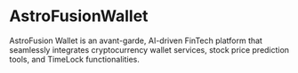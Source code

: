 # AstroFusionWallet
AstroFusion Wallet is an avant-garde, AI-driven FinTech platform that seamlessly integrates cryptocurrency wallet services, stock price prediction tools, and TimeLock functionalities. 
